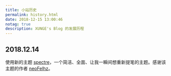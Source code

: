 ```yaml
---
title: 小站历史
permalink: history.html
date: 2018-12-15 13:00:46
notag: true
description: XUNGE's Blog 的发展历程
---
```


## 2018.12.14

使用新的主题 [spectre](https://github.com/neoFelhz/hexo-theme-spectre)，一个简洁、全面、让我一瞬间想重新提笔的主题。感谢该主题的作者 [neoFelhz](https://blog.nfz.moe/)。